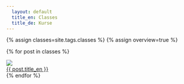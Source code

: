 ```yaml
---
  layout: default
  title_en: Classes
  title_de: Kurse
---
```


{% assign classes=site.tags.classes %}
{% assign overview=true %}

{% for post in classes %}
  <div class="post">
    <a  class="post__link"
        href="{{ post.url | prepend: site.baseurl }}">
      <div class="post__img">
        <img src="{{ site.baseurl }}/img/{{post.image}}" class="img-flex" />
      </div>
      <span data-en="{{ post.title_en }}" data-de="{{ post.title_de }}">
        {{ post.title_en }}
      </span>
    </a>
    <!-- {{ post.content }} -->
  </div>
{% endfor %}


